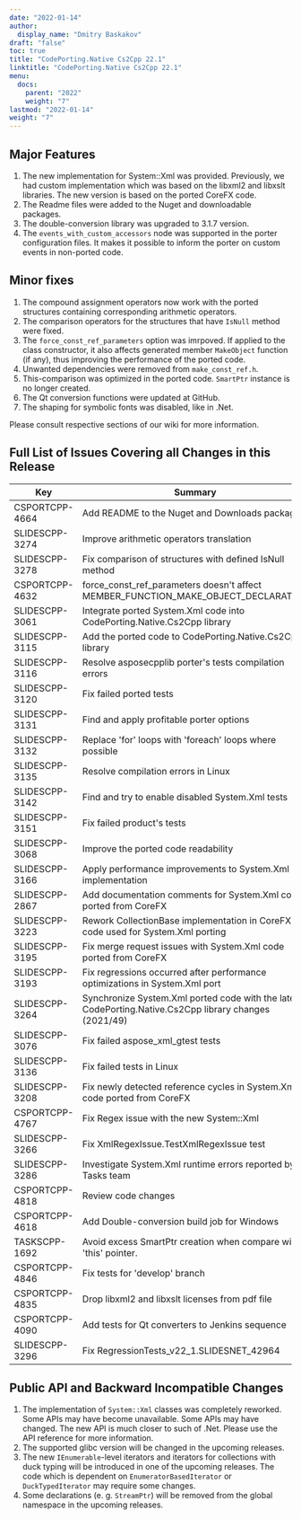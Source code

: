 ```yaml
---
date: "2022-01-14"
author:
  display_name: "Dmitry Baskakov"
draft: "false"
toc: true
title: "CodePorting.Native Cs2Cpp 22.1"
linktitle: "CodePorting.Native Cs2Cpp 22.1"
menu:
  docs:
    parent: "2022"
    weight: "7"
lastmod: "2022-01-14"
weight: "7"
---
```


## Major Features ##

1. The new implementation for System::Xml was provided. Previously, we had custom implementation which was based on the libxml2 and libxslt libraries. The new version is based on the ported CoreFX code.
1. The Readme files were added to the Nuget and downloadable packages.
1. The double-conversion library was upgraded to 3.1.7 version.
1. The `events_with_custom_accessors` node was supported in the porter configuration files. It makes it possible to inform the porter on custom events in non-ported code.

## Minor fixes ##

1. The compound assignment operators now work with the ported structures containing corresponding arithmetic operators.
1. The comparison operators for the structures that have `IsNull` method were fixed.
1. The `force_const_ref_parameters` option was imrpoved. If applied to the class constructor, it also affects generated member `MakeObject` function (if any), thus improving the performance of the ported code.
1. Unwanted dependencies were removed from `make_const_ref.h`.
1. This-comparison was optimized in the ported code. `SmartPtr` instance is no longer created.
1. The Qt conversion functions were updated at GitHub.
1. The shaping for symbolic fonts was disabled, like in .Net.

Please consult respective sections of our wiki for more information.

## Full List of Issues Covering all Changes in this Release ##

| Key | Summary | Category |
| --- | --- | --- |
| CSPORTCPP-4664 | Add README to the Nuget and Downloads packages | Enhancement |
| SLIDESCPP-3274 | Improve arithmetic operators translation | Bug |
| SLIDESCPP-3278 | Fix comparison of structures with defined IsNull method | Bug |
| CSPORTCPP-4632 | force_const_ref_parameters doesn't affect MEMBER_FUNCTION_MAKE_OBJECT_DECLARATION | Bug |
| SLIDESCPP-3061 | Integrate ported System.Xml code into CodePorting.Native.Cs2Cpp library | New feature |
| SLIDESCPP-3115 | Add the ported code to CodePorting.Native.Cs2Cpp library | Task |
| SLIDESCPP-3116 | Resolve asposecpplib porter's tests compilation errors | Task |
| SLIDESCPP-3120 | Fix failed ported tests | Task |
| SLIDESCPP-3131 | Find and apply profitable porter options | Task |
| SLIDESCPP-3132 | Replace 'for' loops with 'foreach' loops where possible | Task |
| SLIDESCPP-3135 | Resolve compilation errors in Linux | Task |
| SLIDESCPP-3142 | Find and try to enable disabled System.Xml tests | Task |
| SLIDESCPP-3151 | Fix failed product's tests | Task |
| SLIDESCPP-3068 | Improve the ported code readability | Task |
| SLIDESCPP-3166 | Apply performance improvements to System.Xml implementation | Task |
| SLIDESCPP-2867 | Add documentation comments for System.Xml code ported from CoreFX | Task |
| SLIDESCPP-3223 | Rework CollectionBase implementation in CoreFX code used for System.Xml porting | Task |
| SLIDESCPP-3195 | Fix merge request issues with System.Xml code ported from CoreFX | Task |
| SLIDESCPP-3193 | Fix regressions occurred after performance optimizations in System.Xml port | Task |
| SLIDESCPP-3264 | Synchronize System.Xml ported code with the latest CodePorting.Native.Cs2Cpp library changes (2021/49) | Task |
| SLIDESCPP-3076 | Fix failed aspose_xml_gtest tests | Task |
| SLIDESCPP-3136 | Fix failed tests in Linux | Task |
| SLIDESCPP-3208 | Fix newly detected reference cycles in System.Xml code ported from CoreFX | Task |
| CSPORTCPP-4767 | Fix Regex issue with the new System::Xml | Task |
| SLIDESCPP-3266 | Fix XmlRegexIssue.TestXmlRegexIssue test | Task |
| SLIDESCPP-3286 | Investigate System.Xml runtime errors reported by Tasks team | Task |
| CSPORTCPP-4818 | Review code changes | Task |
| CSPORTCPP-4618 | Add Double-conversion build job for Windows | Task |
| TASKSCPP-1692 | Avoid excess SmartPtr creation when compare with 'this' pointer. | Enhancement |
| CSPORTCPP-4846 | Fix tests for 'develop' branch | Bug |
| CSPORTCPP-4835 | Drop libxml2 and libxslt licenses from pdf file | Task |
| CSPORTCPP-4090 | Add tests for Qt converters to Jenkins sequence | Task |
| SLIDESCPP-3296 | Fix RegressionTests_v22_1.SLIDESNET_42964 | Bug |

## Public API and Backward Incompatible Changes ##

1. The implementation of `System::Xml` classes was completely reworked. Some APIs may have become unavailable. Some APIs may have changed. The new API is much closer to such of .Net. Please use the API reference for more information.
2. The supported glibc version will be changed in the upcoming releases.
3. The new `IEnumerable`-level iterators and iterators for collections with duck typing will be introduced in one of the upcoming releases. The code which is dependent on `EnumeratorBasedIterator` or `DuckTypedIterator` may require some changes.
4. Some declarations (e. g. `StreamPtr`) will be removed from the global namespace in the upcoming releases.